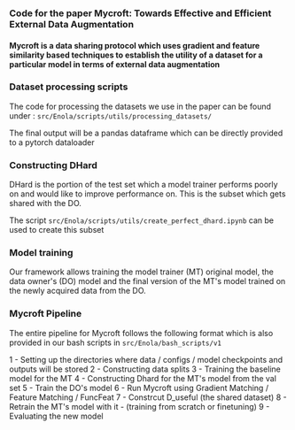 ### Code for the paper Mycroft: Towards Effective and Efficient External Data Augmentation

#### Mycroft is a data sharing protocol which uses gradient and feature similarity based techniques to establish the utility of a dataset for a particular model in terms of external data augmentation


### Dataset processing scripts
The code for processing the datasets we use in the paper can be found under : 
`src/Enola/scripts/utils/processing_datasets/`

The final output will be a pandas dataframe which can be directly provided to a pytorch dataloader


### Constructing DHard
DHard is the portion of the test set which a model trainer performs poorly on and would like to improve performance on. This is the subset which gets shared with the DO. 

The script `src/Enola/scripts/utils/create_perfect_dhard.ipynb` can be used to create this subset

### Model training

Our framework allows training the model trainer (MT) original model, the data owner's (DO) model and the final version of the MT's model trained on the newly acquired data from the DO.

### Mycroft Pipeline

The entire pipeline for Mycroft follows the following format which is also provided in our bash scripts in `src/Enola/bash_scripts/v1`

1 - Setting up the directories where data / configs / model checkpoints and outputs will be stored
2 - Constructing data splits
3 - Training the baseline model for the MT
4 - Constructing Dhard for the MT's model from the val set
5 - Train the DO's model
6 - Run Mycroft using Gradient Matching / Feature Matching / FuncFeat
7 - Constrcut D_useful (the shared dataset)
8 - Retrain the MT's model with it - (training from scratch or finetuning)
9 - Evaluating the new model



